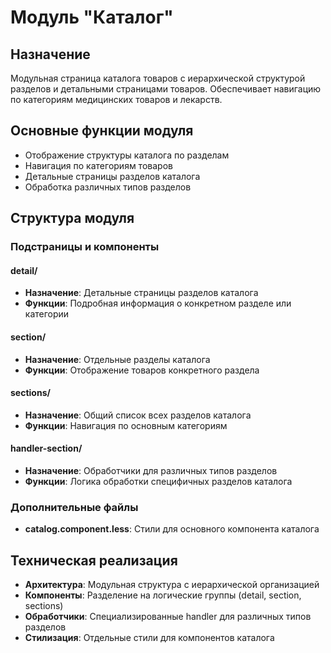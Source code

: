 # Модуль "Каталог"

## Назначение
Модульная страница каталога товаров с иерархической структурой разделов и детальными страницами товаров. Обеспечивает навигацию по категориям медицинских товаров и лекарств.

## Основные функции модуля
- Отображение структуры каталога по разделам
- Навигация по категориям товаров
- Детальные страницы разделов каталога
- Обработка различных типов разделов

## Структура модуля

### Подстраницы и компоненты

#### detail/
- **Назначение**: Детальные страницы разделов каталога
- **Функции**: Подробная информация о конкретном разделе или категории

#### section/
- **Назначение**: Отдельные разделы каталога
- **Функции**: Отображение товаров конкретного раздела

#### sections/
- **Назначение**: Общий список всех разделов каталога
- **Функции**: Навигация по основным категориям

#### handler-section/
- **Назначение**: Обработчики для различных типов разделов
- **Функции**: Логика обработки специфичных разделов каталога

### Дополнительные файлы
- **catalog.component.less**: Стили для основного компонента каталога

## Техническая реализация
- **Архитектура**: Модульная структура с иерархической организацией
- **Компоненты**: Разделение на логические группы (detail, section, sections)
- **Обработчики**: Специализированные handler для различных типов разделов
- **Стилизация**: Отдельные стили для компонентов каталога
